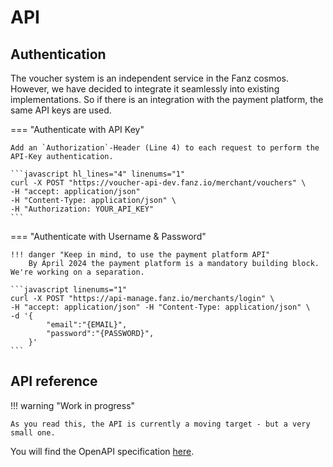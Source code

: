 # API

## Authentication

The voucher system is an independent service in the Fanz cosmos. However, we have decided to integrate it seamlessly into existing implementations.
So if there is an integration with the payment platform, the same API keys are used.

=== "Authenticate with API Key"

    Add an `Authorization`-Header (Line 4) to each request to perform the API-Key authentication.

    ```javascript hl_lines="4" linenums="1"
    curl -X POST "https://voucher-api-dev.fanz.io/merchant/vouchers" \
    -H "accept: application/json" 
    -H "Content-Type: application/json" \
    -H "Authorization: YOUR_API_KEY"
    ```



=== "Authenticate with Username & Password"

    !!! danger "Keep in mind, to use the payment platform API"
        By April 2024 the payment platform is a mandatory building block. We're working on a separation.

    ```javascript linenums="1"
    curl -X POST "https://api-manage.fanz.io/merchants/login" \
    -H "accept: application/json" -H "Content-Type: application/json" \
    -d '{
            "email":"{EMAIL}",
            "password":"{PASSWORD}",
        }'
    ```
    






## API reference

!!! warning "Work in progress"

    As you read this, the API is currently a moving target - but a very small one.

You will find the OpenAPI specification [here](https://voucher-api-dev.fanz.io/documentation).
